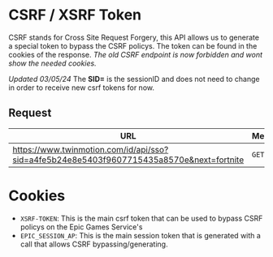 # CSRF / XSRF Token
CSRF stands for Cross Site Request Forgery, this API allows us to generate a special token to bypass the CSRF policys. The token can be found in the cookies of the response. *The old CSRF endpoint is now forbidden and wont show the needed cookies.*

*Updated 03/05/24*
The **SID=** is the sessionID and does not need to change in order to receive new csrf tokens for now.

## Request
| URL | Method |
| - | - |
| https://www.twinmotion.com/id/api/sso?sid=a4fe5b24e8e5403f9607715435a8570e&next=fortnite | `GET` |

# Cookies
- `XSRF-TOKEN`: This is the main csrf token that can be used to bypass CSRF policys on the Epic Games Service's
- `EPIC_SESSION_AP`: This is the main session token that is generated with a call that allows CSRF bypassing/generating.
